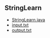 ## StringLearn
- [StringLearn.java](StringLearn.java)
- [input.txt](input.txt)
- [output.txt](output.txt)
